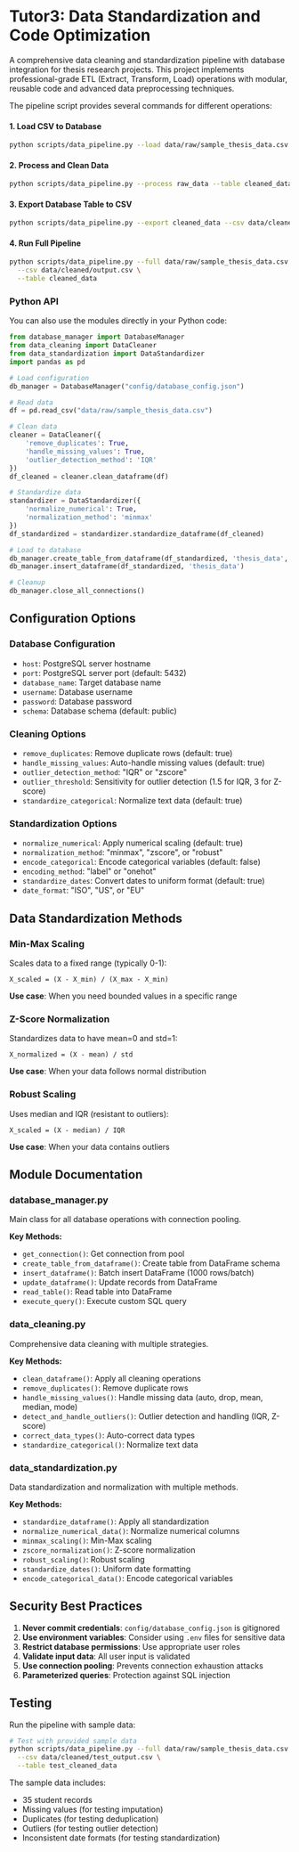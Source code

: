 # Tutor3: Data Standardization and Code Optimization

A comprehensive data cleaning and standardization pipeline with database integration for thesis research projects. This project implements professional-grade ETL (Extract, Transform, Load) operations with modular, reusable code and advanced data preprocessing techniques.


The pipeline script provides several commands for different operations:

#### 1. Load CSV to Database
```bash
python scripts/data_pipeline.py --load data/raw/sample_thesis_data.csv --table raw_data
```

#### 2. Process and Clean Data
```bash
python scripts/data_pipeline.py --process raw_data --table cleaned_data
```

#### 3. Export Database Table to CSV
```bash
python scripts/data_pipeline.py --export cleaned_data --csv data/cleaned/output.csv
```

#### 4. Run Full Pipeline
```bash
python scripts/data_pipeline.py --full data/raw/sample_thesis_data.csv \
  --csv data/cleaned/output.csv \
  --table cleaned_data
```

### Python API

You can also use the modules directly in your Python code:

```python
from database_manager import DatabaseManager
from data_cleaning import DataCleaner
from data_standardization import DataStandardizer
import pandas as pd

# Load configuration
db_manager = DatabaseManager("config/database_config.json")

# Read data
df = pd.read_csv("data/raw/sample_thesis_data.csv")

# Clean data
cleaner = DataCleaner({
    'remove_duplicates': True,
    'handle_missing_values': True,
    'outlier_detection_method': 'IQR'
})
df_cleaned = cleaner.clean_dataframe(df)

# Standardize data
standardizer = DataStandardizer({
    'normalize_numerical': True,
    'normalization_method': 'minmax'
})
df_standardized = standardizer.standardize_dataframe(df_cleaned)

# Load to database
db_manager.create_table_from_dataframe(df_standardized, 'thesis_data', drop_if_exists=True)
db_manager.insert_dataframe(df_standardized, 'thesis_data')

# Cleanup
db_manager.close_all_connections()
```

## Configuration Options

### Database Configuration
- `host`: PostgreSQL server hostname
- `port`: PostgreSQL server port (default: 5432)
- `database_name`: Target database name
- `username`: Database username
- `password`: Database password
- `schema`: Database schema (default: public)

### Cleaning Options
- `remove_duplicates`: Remove duplicate rows (default: true)
- `handle_missing_values`: Auto-handle missing values (default: true)
- `outlier_detection_method`: "IQR" or "zscore"
- `outlier_threshold`: Sensitivity for outlier detection (1.5 for IQR, 3 for Z-score)
- `standardize_categorical`: Normalize text data (default: true)

### Standardization Options
- `normalize_numerical`: Apply numerical scaling (default: true)
- `normalization_method`: "minmax", "zscore", or "robust"
- `encode_categorical`: Encode categorical variables (default: false)
- `encoding_method`: "label" or "onehot"
- `standardize_dates`: Convert dates to uniform format (default: true)
- `date_format`: "ISO", "US", or "EU"

## Data Standardization Methods

### Min-Max Scaling
Scales data to a fixed range (typically 0-1):
```
X_scaled = (X - X_min) / (X_max - X_min)
```
**Use case**: When you need bounded values in a specific range

### Z-Score Normalization
Standardizes data to have mean=0 and std=1:
```
X_normalized = (X - mean) / std
```
**Use case**: When your data follows normal distribution

### Robust Scaling
Uses median and IQR (resistant to outliers):
```
X_scaled = (X - median) / IQR
```
**Use case**: When your data contains outliers

## Module Documentation

### database_manager.py
Main class for all database operations with connection pooling.

**Key Methods:**
- `get_connection()`: Get connection from pool
- `create_table_from_dataframe()`: Create table from DataFrame schema
- `insert_dataframe()`: Batch insert DataFrame (1000 rows/batch)
- `update_dataframe()`: Update records from DataFrame
- `read_table()`: Read table into DataFrame
- `execute_query()`: Execute custom SQL query

### data_cleaning.py
Comprehensive data cleaning with multiple strategies.

**Key Methods:**
- `clean_dataframe()`: Apply all cleaning operations
- `remove_duplicates()`: Remove duplicate rows
- `handle_missing_values()`: Handle missing data (auto, drop, mean, median, mode)
- `detect_and_handle_outliers()`: Outlier detection and handling (IQR, Z-score)
- `correct_data_types()`: Auto-correct data types
- `standardize_categorical()`: Normalize text data

### data_standardization.py
Data standardization and normalization with multiple methods.

**Key Methods:**
- `standardize_dataframe()`: Apply all standardization
- `normalize_numerical_data()`: Normalize numerical columns
- `minmax_scaling()`: Min-Max scaling
- `zscore_normalization()`: Z-score normalization
- `robust_scaling()`: Robust scaling
- `standardize_dates()`: Uniform date formatting
- `encode_categorical_data()`: Encode categorical variables

## Security Best Practices

1. **Never commit credentials**: `config/database_config.json` is gitignored
2. **Use environment variables**: Consider using `.env` files for sensitive data
3. **Restrict database permissions**: Use appropriate user roles
4. **Validate input data**: All user input is validated
5. **Use connection pooling**: Prevents connection exhaustion attacks
6. **Parameterized queries**: Protection against SQL injection

## Testing

Run the pipeline with sample data:

```bash
# Test with provided sample data
python scripts/data_pipeline.py --full data/raw/sample_thesis_data.csv \
  --csv data/cleaned/test_output.csv \
  --table test_cleaned_data
```

The sample data includes:
- 35 student records
- Missing values (for testing imputation)
- Duplicates (for testing deduplication)
- Outliers (for testing outlier detection)
- Inconsistent date formats (for testing standardization)
